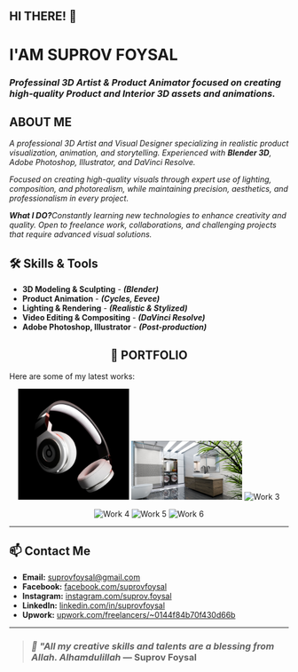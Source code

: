 ## HI THERE! 👋
# **I'AM SUPROV FOYSAL**
### <i>**Professinal 3D Artist & Product Animator** focused on creating high-quality **Product** and **Interior** 3D assets and animations.</i> 

<h2><B>ABOUT ME</B></h2>
<i>A professional 3D Artist and Visual Designer specializing in realistic product visualization, animation, and storytelling. Experienced with <b>Blender 3D</b>, Adobe Photoshop, Illustrator, and DaVinci Resolve.

Focused on creating high-quality visuals through expert use of lighting, composition, and photorealism, while maintaining precision, aesthetics, and professionalism in every project.

<b>What I DO?</b>Constantly learning new technologies to enhance creativity and quality. Open to freelance work, collaborations, and challenging projects that require advanced visual solutions.</i>

## 🛠️ Skills & Tools
- **3D Modeling & Sculpting** - ***(Blender)***
- **Product Animation** - ***(Cycles, Eevee)***
- **Lighting & Rendering** - ***(Realistic & Stylized)***
- **Video Editing & Compositing** - ***(DaVinci Resolve)***
- **Adobe Photoshop, Illustrator** - ***(Post-production)***

<h2 align="center">📂 PORTFOLIO</h2>
Here are some of my latest works:
<p align="center">
  <img src="https://raw.githubusercontent.com/suprovfoysal/suprovfoysal/main/hadphone.jpg" alt="Work 1" width="200" height="200">
  <img src="https://github.com/suprovfoysal/suprovfoysal/blob/main/BATH%20ROOM%20WITH%20TREE.jpg?raw=true" alt="Work 2" width="200" height="auto">
  <img src="" alt="Work 3" width="200" height="200">
</p>
<p align="center">
  <img src="" alt="Work 4" width="200" height="200">
  <img src="" alt="Work 5" width="200" height="200">
  <img src="" alt="Work 6" width="200" height="200">
</p>

---

## 📫 Contact Me

- **Email:** suprovfoysal@gmail.com  
- **Facebook:** [facebook.com/suprovfoysal](https://facebook.com/suprovfoysal)  
- **Instagram:** [instagram.com/suprov.foysal](https://instagram.com/suprov.foysal)  
- **LinkedIn:** [linkedin.com/in/suprovfoysal](https://linkedin.com/in/suprovfoysal)  
- **Upwork:** [upwork.com/freelancers/~0144f84b70f430d66b](https://www.upwork.com/freelancers/~0144f84b70f430d66b)  

---

> ### ***🌿 "All my creative skills and talents are a blessing from Allah. Alhamdulillah*** — Suprov Foysal

